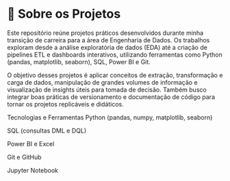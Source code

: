 
# 📂 Sobre os Projetos
Este repositório reúne projetos práticos desenvolvidos durante minha transição de carreira para a área de Engenharia de Dados. Os trabalhos exploram desde a análise exploratória de dados (EDA) até a criação de pipelines ETL e dashboards interativos, utilizando ferramentas como Python (pandas, matplotlib, seaborn), SQL, Power BI e Git.

O objetivo desses projetos é aplicar conceitos de extração, transformação e carga de dados, manipulação de grandes volumes de informação e visualização de insights úteis para tomada de decisão. Também busco integrar boas práticas de versionamento e documentação de código para tornar os projetos replicáveis e didáticos.

Tecnologias e Ferramentas
Python (pandas, numpy, matplotlib, seaborn)

SQL (consultas DML e DQL)

Power BI e Excel

Git e GitHub

Jupyter Notebook
